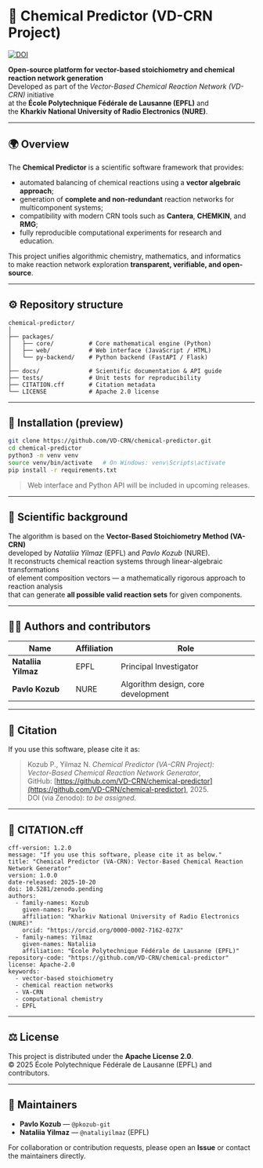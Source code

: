 # 🧪 Chemical Predictor (VD-CRN Project)
[![DOI](https://zenodo.org/badge/DOI/10.5281/zenodo.17400683.svg)](https://doi.org/10.5281/zenodo.17400683)

**Open-source platform for vector-based stoichiometry and chemical reaction network generation**  
Developed as part of the *Vector-Based Chemical Reaction Network (VD-CRN)* initiative  
at the **École Polytechnique Fédérale de Lausanne (EPFL)** and  
the **Kharkiv National University of Radio Electronics (NURE)**.

---

## 🌍 Overview
The **Chemical Predictor** is a scientific software framework that provides:
- automated balancing of chemical reactions using a **vector algebraic approach**;
- generation of **complete and non-redundant** reaction networks for multicomponent systems;
- compatibility with modern CRN tools such as **Cantera**, **CHEMKIN**, and **RMG**;
- fully reproducible computational experiments for research and education.

This project unifies algorithmic chemistry, mathematics, and informatics  
to make reaction network exploration **transparent, verifiable, and open-source**.

---

## ⚙️ Repository structure
```
chemical-predictor/
│
├── packages/
│   ├── core/          # Core mathematical engine (Python)
│   ├── web/           # Web interface (JavaScript / HTML)
│   └── py-backend/    # Python backend (FastAPI / Flask)
│
├── docs/              # Scientific documentation & API guide
├── tests/             # Unit tests for reproducibility
├── CITATION.cff       # Citation metadata
└── LICENSE            # Apache 2.0 license
```

---

## 🚀 Installation (preview)
```bash
git clone https://github.com/VD-CRN/chemical-predictor.git
cd chemical-predictor
python3 -m venv venv
source venv/bin/activate   # On Windows: venv\Scripts\activate
pip install -r requirements.txt
```

> Web interface and Python API will be included in upcoming releases.

---

## 🧬 Scientific background
The algorithm is based on the **Vector-Based Stoichiometry Method (VA-CRN)**  
developed by *Nataliia Yilmaz* (EPFL) and *Pavlo Kozub* (NURE).  
It reconstructs chemical reaction systems through linear-algebraic transformations  
of element composition vectors — a mathematically rigorous approach to reaction analysis  
that can generate **all possible valid reaction sets** for given components.

---

## 👩‍🔬 Authors and contributors
| Name | Affiliation | Role |
|------|--------------|------|
| **Nataliia Yilmaz** | EPFL | Principal Investigator |
| **Pavlo Kozub** | NURE | Algorithm design, core development |

---

## 📖 Citation
If you use this software, please cite it as:

> Kozub P., Yilmaz N. *Chemical Predictor (VA-CRN Project):  
> Vector-Based Chemical Reaction Network Generator*,  
> GitHub: [https://github.com/VD-CRN/chemical-predictor](https://github.com/VD-CRN/chemical-predictor), 2025.  
> DOI (via Zenodo): *to be assigned.*

---

## 📘 CITATION.cff
```
cff-version: 1.2.0
message: "If you use this software, please cite it as below."
title: "Chemical Predictor (VA-CRN): Vector-Based Chemical Reaction Network Generator"
version: 1.0.0
date-released: 2025-10-20
doi: 10.5281/zenodo.pending
authors:
  - family-names: Kozub
    given-names: Pavlo
    affiliation: "Kharkiv National University of Radio Electronics (NURE)"
    orcid: "https://orcid.org/0000-0002-7162-027X"
  - family-names: Yilmaz
    given-names: Nataliia
    affiliation: "École Polytechnique Fédérale de Lausanne (EPFL)"
repository-code: "https://github.com/VD-CRN/chemical-predictor"
license: Apache-2.0
keywords:
  - vector-based stoichiometry
  - chemical reaction networks
  - VA-CRN
  - computational chemistry
  - EPFL
```

---

## ⚖️ License
This project is distributed under the **Apache License 2.0**.  
© 2025 École Polytechnique Fédérale de Lausanne (EPFL) and contributors.

---

## 🧩 Maintainers
- **Pavlo Kozub** — `@pkozub-git`  
- **Nataliia Yilmaz** — `@nataliyilmaz` (EPFL)  

For collaboration or contribution requests, please open an **Issue** or contact the maintainers directly.
